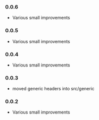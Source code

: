### 0.0.6

* Various small improvements

### 0.0.5

* Various small improvements

### 0.0.4

* Various small improvements

### 0.0.3

* moved generic headers into src/generic

### 0.0.2

* Various small improvements
